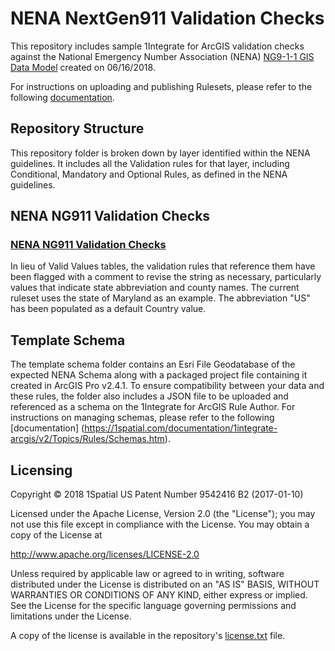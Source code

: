 # NENA NextGen911 Validation Checks
This repository includes sample 1Integrate for ArcGIS validation checks against the National Emergency Number Association (NENA) [NG9-1-1 GIS Data Model](https://www.nena.org/page/NG911GISDataModel) created on 06/16/2018.

For instructions on uploading and publishing Rulesets, please refer to the following [documentation](https://1spatial.com/documentation/1integrate-arcgis/v2/Topics/Rules/Free_Rulesets.htm).

## Repository Structure
This repository folder is broken down by layer identified within the NENA guidelines.  It includes all the Validation rules for that layer, including Conditional, Mandatory and Optional Rules, as defined in the NENA guidelines. 

## NENA NG911 Validation Checks
### [NENA NG911 Validation Checks](NENA_Validations.rules)
In lieu of Valid Values tables, the validation rules that reference them have been flagged with a comment to revise the string as necessary, particularly values that indicate state abbreviation and county names. The current ruleset uses the state of Maryland as an example. The abbreviation "US" has been populated as a default Country value.

## Template Schema
The template schema folder contains an Esri File Geodatabase of the expected NENA Schema along with a packaged project file containing it created in ArcGIS Pro v2.4.1. To ensure compatibility between your data and these rules, the folder also includes a JSON file to be uploaded and referenced as a schema on the 1Integrate for ArcGIS Rule Author. For instructions on managing schemas, please refer to the following [documentation] (https://1spatial.com/documentation/1integrate-arcgis/v2/Topics/Rules/Schemas.htm).

## Licensing
Copyright © 2018 1Spatial US Patent Number 9542416 B2 (2017-01-10)

Licensed under the Apache License, Version 2.0 (the "License");
you may not use this file except in compliance with the License.
You may obtain a copy of the License at

   http://www.apache.org/licenses/LICENSE-2.0

Unless required by applicable law or agreed to in writing, software
distributed under the License is distributed on an "AS IS" BASIS,
WITHOUT WARRANTIES OR CONDITIONS OF ANY KIND, either express or implied.
See the License for the specific language governing permissions and
limitations under the License.

A copy of the license is available in the repository's [license.txt](LICENSE) file.
